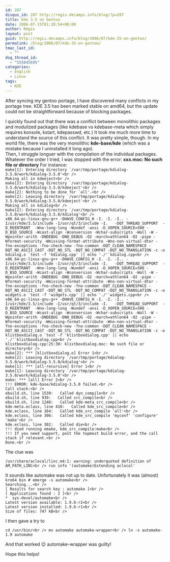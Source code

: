 ```yaml
---
id: 287
disqus_id: 287 http://regis.decamps.info/blog/?p=287
title: Kde 3.5 on Gentoo
date: 2006-07-15T01:20:54+00:00
author: Régis
layout: post
guid: http://regis.decamps.info/blog/2006/07/kde-35-on-gentoo/
permalink: /blog/2006/07/kde-35-on-gentoo/
tmac_last_id:
  - ""
dsq_thread_id:
  - "555845695"
categories:
  - English
  - Linux
tags:
  - KDE
---
```

After syncing my gentoo portage, I have discovered many conflicts in my portage tree. KDE 3.5 has been marked stable on amd64, but the update could not be straightforward because of blocking packages.

<p align="left">
  I quickly found out that there was a conflict between monolithic packages and modulized packages (like kdebase vs kdebase-meta which simply requires konsole, kstart, kdepasswd, etc.) It took me much more time to understand the source of this conflict. It was pretty simple, though. In my world file, there was the very monolithic <strong>kde-base/kde</strong> (which was a mistake because I uninstalled it long ago).<br /> Then, I struggle longuer with the compilation of the individual packages. Whatever the order I tried, I was stopped with the error: <strong>xxx.moc: No such file or directory</strong> For instance:<br /> <code>make[1]: Entering directory `/var/tmp/portage/kdialog-3.5.0/work/kdialog-3.5.0'&lt;br />
Making all in kdeeject&lt;br />
make[2]: Entering directory `/var/tmp/portage/kdialog-3.5.0/work/kdialog-3.5.0/kdeeject'&lt;br />
make[2]: Nothing to be done for `all'.&lt;br />
make[2]: Leaving directory `/var/tmp/portage/kdialog-3.5.0/work/kdialog-3.5.0/kdeeject'&lt;br />
Making all in kdialog&lt;br />
make[2]: Entering directory `/var/tmp/portage/kdialog-3.5.0/work/kdialog-3.5.0/kdialog'&lt;br />
x86_64-pc-linux-gnu-g++ -DHAVE_CONFIG_H -I. -I. -I.. -I/usr/kde/3.5/include -I/usr/qt/3/include -I.   -DQT_THREAD_SUPPORT  -D_REENTRANT  -Wno-long-long -Wundef -ansi -D_XOPEN_SOURCE=500 -D_BSD_SOURCE -Wcast-align -Wconversion -Wchar-subscripts -Wall -W -Wpointer-arith -DNDEBUG -DNO_DEBUG -O2 -march=athlon64 -O2 -pipe -Wformat-security -Wmissing-format-attribute -Wno-non-virtual-dtor -fno-exceptions -fno-check-new -fno-common -DQT_CLEAN_NAMESPACE -DQT_NO_ASCII_CAST -DQT_NO_STL -DQT_NO_COMPAT -DQT_NO_TRANSLATION -c -o kdialog.o `test -f 'kdialog.cpp' || echo './'`kdialog.cpp&lt;br />
x86_64-pc-linux-gnu-g++ -DHAVE_CONFIG_H -I. -I. -I.. -I/usr/kde/3.5/include -I/usr/qt/3/include -I.   -DQT_THREAD_SUPPORT  -D_REENTRANT  -Wno-long-long -Wundef -ansi -D_XOPEN_SOURCE=500 -D_BSD_SOURCE -Wcast-align -Wconversion -Wchar-subscripts -Wall -W -Wpointer-arith -DNDEBUG -DNO_DEBUG -O2 -march=athlon64 -O2 -pipe -Wformat-security -Wmissing-format-attribute -Wno-non-virtual-dtor -fno-exceptions -fno-check-new -fno-common -DQT_CLEAN_NAMESPACE -DQT_NO_ASCII_CAST -DQT_NO_STL -DQT_NO_COMPAT -DQT_NO_TRANSLATION -c -o widgets.o `test -f 'widgets.cpp' || echo './'`widgets.cpp&lt;br />
x86_64-pc-linux-gnu-g++ -DHAVE_CONFIG_H -I. -I. -I.. -I/usr/kde/3.5/include -I/usr/qt/3/include -I.   -DQT_THREAD_SUPPORT  -D_REENTRANT  -Wno-long-long -Wundef -ansi -D_XOPEN_SOURCE=500 -D_BSD_SOURCE -Wcast-align -Wconversion -Wchar-subscripts -Wall -W -Wpointer-arith -DNDEBUG -DNO_DEBUG -O2 -march=athlon64 -O2 -pipe -Wformat-security -Wmissing-format-attribute -Wno-non-virtual-dtor -fno-exceptions -fno-check-new -fno-common -DQT_CLEAN_NAMESPACE -DQT_NO_ASCII_CAST -DQT_NO_STL -DQT_NO_COMPAT -DQT_NO_TRANSLATION -c -o klistboxdialog.o `test -f 'klistboxdialog.cpp' || echo './'`klistboxdialog.cpp&lt;br />
klistboxdialog.cpp:25:30: klistboxdialog.moc: No such file or directory&lt;br />
make[2]: *** [klistboxdialog.o] Error 1&lt;br />
make[2]: Leaving directory `/var/tmp/portage/kdialog-3.5.0/work/kdialog-3.5.0/kdialog'&lt;br />
make[1]: *** [all-recursive] Error 1&lt;br />
make[1]: Leaving directory `/var/tmp/portage/kdialog-3.5.0/work/kdialog-3.5.0'&lt;br />
make: *** [all] Error 2&lt;br />
!!! ERROR: kde-base/kdialog-3.5.0 failed.&lt;br />
Call stack:&lt;br />
ebuild.sh, line 1539:   Called dyn_compile&lt;br />
ebuild.sh, line 939:   Called src_compile&lt;br />
ebuild.sh, line 1248:   Called kde-meta_src_compile&lt;br />
kde-meta.eclass, line 410:   Called kde_src_compile&lt;br />
kde.eclass, line 164:   Called kde_src_compile 'all'&lt;br />
kde.eclass, line 306:   Called kde_src_compile 'myconf' 'configure' 'make'&lt;br />
kde.eclass, line 302:   Called die&lt;br />
!!! died running emake, kde_src_compile:make&lt;br />
!!! If you need support, post the topmost build error, and the call stack if relevant.&lt;br />
Done.&lt;br />
</code>
</p>

The clue was

`/usr/share/aclocal/linc.m4:1: warning: underquoted definition of AM_PATH_LINC<br />
run info '(automake)Extending aclocal'`

<p align="left">
  It sounds like automake was not up to date. Unfortunately it was (almost)<br /> <code>kro64 bin # emerge -s automake&lt;br />
Searching...&lt;br />
[ Results for search key : automake ]&lt;br />
[ Applications found : 2 ]&lt;br />
*  sys-devel/automake&lt;br />
Latest version available: 1.9.6-r2&lt;br />
Latest version installed: 1.9.6-r1&lt;br />
Size of files: 747 kB&lt;br />
</code>
</p>

<p align="left">
  I then gave a try to
</p>

`cd /usr/bin/<br />
mv automake automake-wrapper<br />
ln -s automake-1.9 automake`

<p align="left">
  And that worked 😉 automake-wrapper was guilty!
</p>

<p align="left">
  Hope this helps!
</p>
